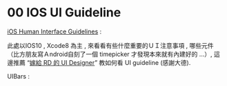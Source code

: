 # 00   IOS UI Guideline

[iOS Human Interface Guidelines](https://developer.apple.com/ios/human-interface-guidelines/overview/design-principles/) :

此處以IOS10 , Xcode8 為主 , 來看看有些什麼重要的ＵＩ注意事項 , 哪些元件 （比方朋友寫Ａndroid自刻了一個 timepicker 才發現本來就有內建好的 ...）, 這邊推薦 “[嫁給 RD 的 UI Designer](https://blog.akanelee.me/)” 教如何看 UI guideline \(感謝大德\).



UIBars :



